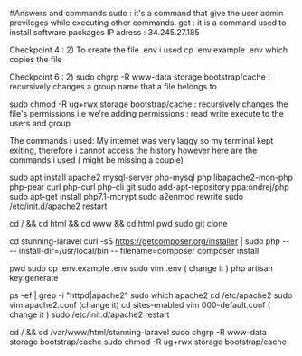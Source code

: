 #Answers and commands
sudo : it's a command that give the user admin previleges while executing other commands.
get  : it is a command used to install software packages 
IP adress : 34.245.27.185

Checkpoint 4 : 2)
To create the file .env i used cp .env.example .env   which copies the file

Checkpoint 6 : 2) 
sudo chgrp -R www-data storage bootstrap/cache : recursively changes a group name that a file belongs to 

sudo chmod -R ug+rwx storage bootstrap/cache : recursively changes the file's permissions i.e we're adding permissions : read write execute to the users and group

The commands i used:
My internet was very laggy so my terminal kept exiting, therefore i cannot access the history however here are the commands i used ( might be missing a couple)

sudo apt install apache2 mysql-server php-mysql php libapache2-mon-php php-pear curl php-curl php-cli git
sudo add-apt-repository ppa:ondrej/php
sudo apt-get install php7.1-mcrypt
sudo a2enmod rewrite 
sudo /etc/init.d/apache2 restart

cd / && cd html && cd www && cd html 
pwd
sudo git clone <link>

cd stunning-laravel
curl -sS https://getcomposer.org/installer | sudo php -- -- install-dir=/usr/local/bin -- filename=composer
composer install

pwd
sudo cp .env.example .env
sudo vim .env ( change it ) 
php artisan key:generate 

ps -ef | grep -i "httpd\|apache2"
sudo which apache2
cd /etc/apache2
sudo vim apache2.conf (change it)
cd sites-enabled
vim 000-default.conf  ( change it )
sudo /etc/init.d/apache2 restart

cd / && cd /var/www/html/stunning-laravel
sudo chgrp -R www-data storage bootstrap/cache
sudo chmod -R ug+rwx storage bootstrap/cache

